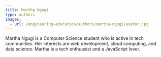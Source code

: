 ```yaml
---
title: Martha Ngugi
type: authors
images:
  - url: /engineering-education/authors/martha-ngugi/avatar.jpg 
---
```

Martha Ngugi is a Computer Science student who is active in tech communities. Her interests are web development, cloud computing, and data science. Martha is a tech enthuasist and a JavaScript lover.
